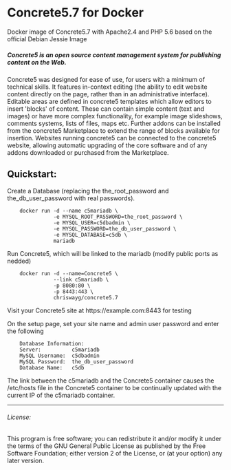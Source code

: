 # Concrete5.7 for Docker
Docker image of Concrete5.7 with Apache2.4 and PHP 5.6 based on the official Debian Jessie Image

##### Concrete5 is an open source content management system for publishing content on the Web.

Concrete5 was designed for ease of use, for users with a minimum of technical skills. It features in-context editing (the ability to edit website content directly on the page, rather than in an administrative interface). Editable areas are defined in concrete5 templates which allow editors to insert 'blocks' of content. These can contain simple content (text and images) or have more complex functionality, for example image slideshows, comments systems, lists of files, maps etc. Further addons can be installed from the concrete5 Marketplace to extend the range of blocks available for insertion. Websites running concrete5 can be connected to the concrete5 website, allowing automatic upgrading of the core software and of any addons downloaded or purchased from the Marketplace.

## Quickstart:

Create a Database (replacing the the_root_password and the_db_user_password with real passwords).

		docker run -d --name c5mariadb \
				   -e MYSQL_ROOT_PASSWORD=the_root_password \
				   -e MYSQL_USER=c5dbadmin \
				   -e MYSQL_PASSWORD=the_db_user_password \ 
				   -e MYSQL_DATABASE=c5db \
				   mariadb

Run Concrete5, which will be linked to the mariadb (modify public ports as nedded)

		docker run -d --name=Concrete5 \
				   --link c5mariadb \
				   -p 8080:80 \
				   -p 8443:443 \
				   chriswayg/concrete5.7
				   
Visit your Concrete5 site at h&#8203;ttps://example.com:8443 for testing

On the setup page, set your site name and admin user password and enter the following

		Database Information:
		Server:          c5mariadb
		MySQL Username:  c5dbadmin
		MySQL Password:  the_db_user_password
		Database Name:   c5db

The link between the c5mariadb and the Concrete5 container causes the /etc/hosts file in the Concrete5 container to be continually updated with the current IP of the c5mariadb container.

---
###### License:
This program is free software; you can redistribute it and/or modify it under the terms of the GNU General Public License as published by the Free Software Foundation; either version 2 of the License, or (at your option) any later version.
